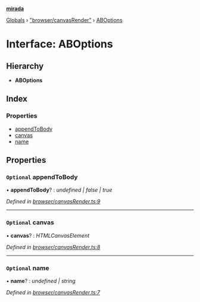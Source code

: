 **[mirada](../README.md)**

[Globals](../README.md) › ["browser/canvasRender"](../modules/_browser_canvasrender_.md) › [ABOptions](_browser_canvasrender_.aboptions.md)

# Interface: ABOptions

## Hierarchy

* **ABOptions**

## Index

### Properties

* [appendToBody](_browser_canvasrender_.aboptions.md#optional-appendtobody)
* [canvas](_browser_canvasrender_.aboptions.md#optional-canvas)
* [name](_browser_canvasrender_.aboptions.md#optional-name)

## Properties

### `Optional` appendToBody

• **appendToBody**? : *undefined | false | true*

*Defined in [browser/canvasRender.ts:9](https://github.com/cancerberoSgx/mirada/blob/f2ba50d/mirada/src/browser/canvasRender.ts#L9)*

___

### `Optional` canvas

• **canvas**? : *HTMLCanvasElement*

*Defined in [browser/canvasRender.ts:8](https://github.com/cancerberoSgx/mirada/blob/f2ba50d/mirada/src/browser/canvasRender.ts#L8)*

___

### `Optional` name

• **name**? : *undefined | string*

*Defined in [browser/canvasRender.ts:7](https://github.com/cancerberoSgx/mirada/blob/f2ba50d/mirada/src/browser/canvasRender.ts#L7)*